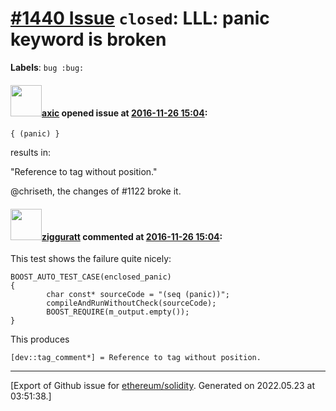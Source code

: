 # [\#1440 Issue](https://github.com/ethereum/solidity/issues/1440) `closed`: LLL: panic keyword is broken
**Labels**: `bug :bug:`


#### <img src="https://avatars.githubusercontent.com/u/20340?v=4" width="50">[axic](https://github.com/axic) opened issue at [2016-11-26 15:04](https://github.com/ethereum/solidity/issues/1440):

```
{ (panic) }
```

results in:

"Reference to tag without position."

@chriseth, the changes of #1122 broke it.


#### <img src="https://avatars.githubusercontent.com/u/102482?v=4" width="50">[zigguratt](https://github.com/zigguratt) commented at [2016-11-26 15:04](https://github.com/ethereum/solidity/issues/1440#issuecomment-264475810):

This test shows the failure quite nicely:
```
BOOST_AUTO_TEST_CASE(enclosed_panic)
{
        char const* sourceCode = "(seq (panic))";
        compileAndRunWithoutCheck(sourceCode);
        BOOST_REQUIRE(m_output.empty());
}
```
This produces
```
[dev::tag_comment*] = Reference to tag without position.
```


-------------------------------------------------------------------------------



[Export of Github issue for [ethereum/solidity](https://github.com/ethereum/solidity). Generated on 2022.05.23 at 03:51:38.]

